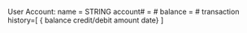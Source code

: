 User Account:
name = STRING
account# = #
balance = #
transaction history=[ { balance credit/debit amount date} ]
